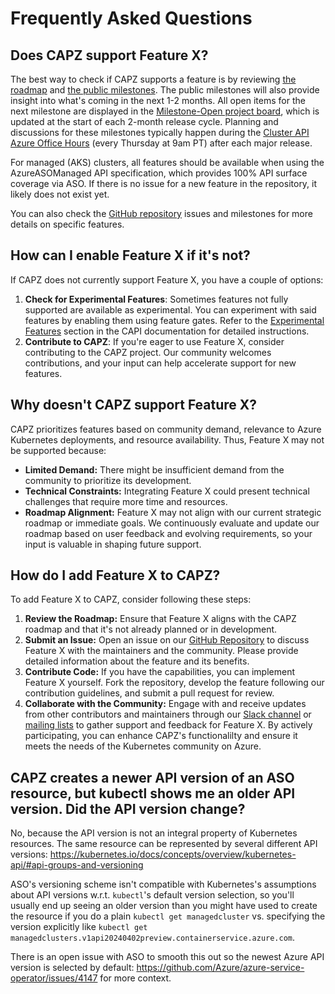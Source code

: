 # Frequently Asked Questions

## Does CAPZ support Feature X?
The best way to check if CAPZ supports a feature is by reviewing [the roadmap](https://capz.sigs.k8s.io/roadmap) and [the public milestones](https://github.com/kubernetes-sigs/cluster-api-provider-azure/milestones). The public milestones will
also provide insight into what's coming in the next 1-2 months. All open items for the next milestone are displayed in the [Milestone-Open project board](https://github.com/orgs/kubernetes-sigs/projects/26/views/7), which is updated at the 
start of each 2-month release cycle. Planning and discussions for these milestones typically happen during the [Cluster API Azure Office Hours](https://docs.google.com/document/d/1P2FrRjuCZjGy0Yh72lwWCwmXekSEkqliUVTmJy_ETIk/edit?tab=t.0) 
(every Thursday at 9am PT) after each major release. 

For managed (AKS) clusters, all features should be available when using the AzureASOManaged API specification, which provides 100% API surface coverage via ASO. If there is no issue for a new feature in the repository, it likely does not
exist yet. 

You can also check the [GitHub repository](https://github.com/kubernetes-sigs/cluster-api-provider-azure) issues and milestones for more details on specific features. 


## How can I enable Feature X if it's not?
If CAPZ does not currently support Feature X, you have a couple of options:
1. **Check for Experimental Features**: Sometimes features not fully supported are available as experimental. You can experiment with said features by enabling them using feature gates. Refer to the 
[Experimental Features](https://cluster-api.sigs.k8s.io/tasks/experimental-features/experimental-features) section in the CAPI documentation for detailed instructions.
2. **Contribute to CAPZ**: If you're eager to use Feature X, consider contributing to the CAPZ project. Our community welcomes contributions, and your input can help accelerate support for new features.

## Why doesn't CAPZ support Feature X?
CAPZ prioritizes features based on community demand, relevance to Azure Kubernetes deployments, and resource availability. Thus, Feature X may not be supported because:
- **Limited Demand:** There might be insufficient demand from the community to prioritize its development.
- **Technical Constraints:** Integrating Feature X could present technical challenges that require more time and resources.
- **Roadmap Alignment:** Feature X may not align with our current strategic roadmap or immediate goals.
We continuously evaluate and update our roadmap based on user feedback and evolving requirements, so your input is valuable in shaping future support. 

## How do I add Feature X to CAPZ?
To add Feature X to CAPZ, consider following these steps:
1. **Review the Roadmap:** Ensure that Feature X aligns with the CAPZ roadmap and that it's not already planned or in development.
2. **Submit an Issue:** Open an issue on our [GitHub Repository](https://github.com/kubernetes-sigs/cluster-api-provider-azure/issues) to discuss Feature X with the maintainers and the community. Please provide detailed information about the
feature and its benefits.
3. **Contribute Code:** If you have the capabilities, you can implement Feature X yourself. Fork the repository, develop the feature following our contribution guidelines, and submit a pull request for review. 
4. **Collaborate with the Community:** Engage with and receive updates from other contributors and maintainers through our [Slack channel](https://kubernetes.slack.com/messages/CEX9HENG7) or 
[mailing lists](https://groups.google.com/forum/#!forum/kubernetes-sig-cluster-lifecycle) to gather support and feedback for Feature X.
By actively participating, you can enhance CAPZ's functionalilty and ensure it meets the needs of the Kubernetes community on Azure. 

## CAPZ creates a newer API version of an ASO resource, but kubectl shows me an older API version. Did the API version change?
No, because the API version is not an integral property of Kubernetes resources. The same resource can be
represented by several different API versions:
https://kubernetes.io/docs/concepts/overview/kubernetes-api/#api-groups-and-versioning

ASO's versioning scheme isn't compatible with Kubernetes's assumptions about API versions w.r.t. `kubectl`'s
default version selection, so you'll usually end up seeing an older version than you might have used to create
the resource if you do a plain `kubectl get managedcluster` vs. specifying the version explicitly like
`kubectl get managedclusters.v1api20240402preview.containerservice.azure.com`.

There is an open issue with ASO to smooth this out so the newest Azure API version is selected by default:
https://github.com/Azure/azure-service-operator/issues/4147 for more context.
